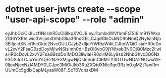 ﻿
# dotnet user-jwts create --scope "user-api-scope" --role "admin"
eyJhbGciOiJIUzI1NiIsInR5cCI6IkpXVCJ9.eyJ1bmlxdWVfbmFtZSI6Im91YWxpZGt0YXRhIiwic3ViIjoib3VhbGlka3RhdGEiLCJqdGkiOiJiNDRhNmQ2NyIsInNjb3BlIjoidXNlci1hcGktc2NvcGUiLCJyb2xlIjoiYWRtaW4iLCJhdWQiOlsiaHR0cDovL2xvY2FsaG9zdDoyMjIwNSIsImh0dHBzOi8vbG9jYWxob3N0OjQ0Mzc2IiwiaHR0cDovL2xvY2FsaG9zdDo1MDQ3IiwiaHR0cHM6Ly9sb2NhbGhvc3Q6NzE3OSJdLCJuYmYiOjE2NzE3MjgwNjQsImV4cCI6MTY3OTUwNDA2NCwiaWF0IjoxNjcxNzI4MDY0LCJpc3MiOiJkb3RuZXQtdXNlci1qd3RzIn0.gMZtTawRmUUmCc5gdlxCapMLyzeW08F_ScT6VqhzkDM